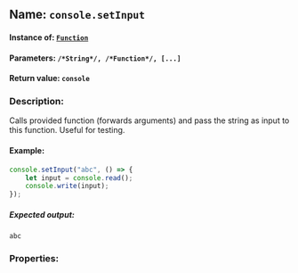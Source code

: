 ## Name: `console.setInput`

#### Instance of: [`Function`](Function.md)

#### Parameters: `/*String*/, /*Function*/, [...]`

#### Return value: `console`

### Description:

Calls provided function (forwards arguments) and pass the 
string as input to this function. Useful for testing.

#### Example:

```js
console.setInput("abc", () => {
    let input = console.read();
    console.write(input);
});
```

##### Expected output:

```
abc
```

### Properties:



